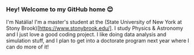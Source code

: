 ### Hey! Welcome to my GitHub home 😊

<!--
**nraymundipinheiro/nraymundipinheiro** is a ✨ _special_ ✨ repository because its `README.md` (this file) appears on your GitHub profile.

Here are some ideas to get you started:

- 🔭 I’m currently working on ...
- 🌱 I’m currently learning ...
- 👯 I’m looking to collaborate on ...
- 🤔 I’m looking for help with ...
- 💬 Ask me about ...
- 📫 How to reach me: ...
- 😄 Pronouns: ...
- ⚡ Fun fact: ...
-->

I'm Natália! I'm a master's student at the (State University of New York at Stony Brook)[https://www.stonybrook.edu/]. I study Physics & Astronomy and I just love a good coding project. I like doing data analysis and simulation stuff, and I plan to get into a doctorate program next year where I can do more of it!

